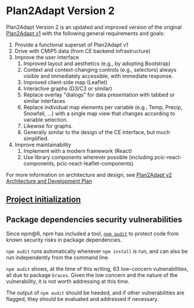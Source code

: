 # Plan2Adapt Version 2

Plan2Adapt Version 2 is an updated and improved version of the original
[Plan2Adapt v1](https://pacificclimate.org/analysis-tools/plan2adapt) 
with the following general requirements and goals:

1. Provide a functional superset of Plan2Adapt v1
1. Drive with CMIP5 data (from CE backend infrastructure)
1. Improve the user interface
   1. Improved layout and aesthetics (e.g., by adopting Bootstrap)
   1. Context and context-changing controls (e.g., selectors) always visible 
      and immediately accessible, with immediate response.
   1. Improved client-side map (Leaflet)
   1. Interactive graphs (D3/C3 or similar)
   1. Replace overlay "dialogs" for data presentation with tabbed or similar interfaces
   1. Replace individual map elements per variable 
      (e.g., Temp, Precip, Snowfall, ...) with a single map view that changes 
      according to variable selection. 
   1. Likewise for graphs. 
   1. Generally similar to the design of the CE interface, but much simplified.
1. Improve maintainability
   1. Implement with a modern framework (React)
   1. Use library components wherever possible 
      (including pcic-react-components, pcic-react-leaflet-components)
      
For more information on architecture and design, see
[Plan2Adapt v2 Architecture and Development Plan](https://pcic.uvic.ca/confluence/display/CSG/Plan2Adapt+v2+Architecture+and+Development+Plan)

## [Project initialization](docs/Project-initialization.md)

## Package dependencies security vulnerabilities

Since npm@6, npm has included a tool,
[`npm audit`](https://blog.npmjs.org/post/173719309445/npm-audit-identify-and-fix-insecure) 
to protect code from known security risks in package dependencies.

`npm audit` runs automatically whenever `npm install` is run, and can also
be run independently from the command line.

`npm audit` shows, at the time of this writing, 63 low-concern 
vulnerabilities, all due to package `braces`. Given the low concern and the
nature of the vulnerability, it is not worth addressing at this time.

The output of `npm audit` should be heeded, and if other vulnerabilities 
are flagged, they should be evaluated and addressed if necessary.
